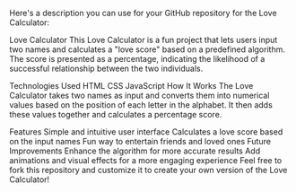 
Here's a description you can use for your GitHub repository for the Love Calculator:

Love Calculator
This Love Calculator is a fun project that lets users input two names and calculates a "love score" based on a predefined algorithm. The score is presented as a percentage, indicating the likelihood of a successful relationship between the two individuals.

Technologies Used
HTML
CSS
JavaScript
How It Works
The Love Calculator takes two names as input and converts them into numerical values based on the position of each letter in the alphabet. It then adds these values together and calculates a percentage score.

Features
Simple and intuitive user interface
Calculates a love score based on the input names
Fun way to entertain friends and loved ones
Future Improvements
Enhance the algorithm for more accurate results
Add animations and visual effects for a more engaging experience
Feel free to fork this repository and customize it to create your own version of the Love Calculator!
